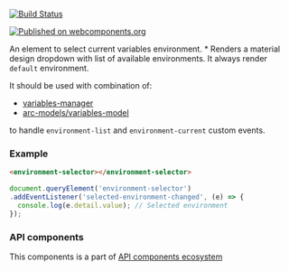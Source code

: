 [![Build Status](https://travis-ci.org/advanced-rest-client/api-url-data-model.svg?branch=stage)](https://travis-ci.org/advanced-rest-client/environment-selector)

[![Published on webcomponents.org](https://img.shields.io/badge/webcomponents.org-published-blue.svg)](https://www.webcomponents.org/element/advanced-rest-client/environment-selector)

An element to select current variables environment.
*
Renders a material design dropdown with list of available environments.
It always render `default` environment.

It should be used with combination of:
-   [variables-manager](https://github.com/advanced-rest-client/variables-manager)
-   [arc-models/variables-model](https://github.com/advanced-rest-client/arc-models)

to handle `environment-list` and `environment-current` custom events.

### Example

```html
<environment-selector></environment-selector>
```

```javascript
document.queryElement('environment-selector')
.addEventListener('selected-environment-changed', (e) => {
  console.log(e.detail.value); // Selected environment
});
```

### API components

This components is a part of [API components ecosystem](https://elements.advancedrestclient.com/)
